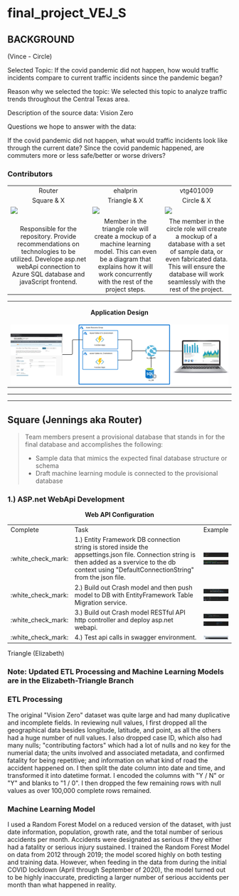 # final_project_VEJ_S

## BACKGROUND

(Vince - Circle)

Selected Topic: If the covid pandemic did not happen, how would traffic incidents compare to current traffic incidents since the pandemic began?

Reason why we selected the topic: We selected this topic to analyze traffic trends throughout the Central Texas area.

Description of the source data: Vision Zero

Questions we hope to answer with the data:

If the covid pandemic did not happen, what would traffic incidents look like through the current date?
Since the covid pandemic happened, are commuters more or less safe/better or worse drivers?

### Contributors
<table align=center>
  <tr>
    <td align=center>Router</td>
    <td align=center>ehalprin</td>
    <td align=center>vtg401009</td>
  </tr>
  <tr>
    <td align=center>Square & X</td>
    <td align=center>Triangle & X</td>
    <td align=center>Circle & X</td>
  </tr>
  <tr>
    <td width=250>
      <a href="https://github.com/jcaraway-na">
        <img src="https://github.com/jcaraway-na.png?size=250">
      </a>
    </td>
    <td width=250>
      <a href="https://github.com/ehalprin">
        <img src="https://github.com/ehalprin.png?size=50">
      </a>
    </td>
    <td width=250>
      <a href="https://github.com/vtg401009">
        <img src="https://github.com/vtg401009.png?size=50">
      </a>
    </td>
  </tr>
  <tr>
    <td align=center>Responsible for the repository. Provide recommendations on technologies to be utilized. Develope asp.net webApi connection to Azure SQL database and javaScript frontend.</td>
    <td align=center>Member in the triangle role will create a mockup of a machine learning model. This can even be a diagram that explains how it will work concurrently with the rest of the project steps.</td>
    <td align=center>The member in the circle role will create a mockup of a database with a set of sample data, or even fabricated data. This will ensure the database will work seamlessly with the rest of the project.</td>
  </tr>
</table>

<table>
  <tr>
    <td align=center><p><strong>Application Design</strong></p></td>
  </tr>
  <tr>
    <td align=center>
      <img src="https://github.com/jcaraway-na/final_project_VEJ_S/blob/main/resources/images/app_layout.png?size=50">
    </td>
  </tr>
</table>

---

---

## Square (Jennings aka Router)

> Team members present a provisional database that stands in for the final database and accomplishes the following:
>
> - Sample data that mimics the expected final database structure or schema
> - Draft machine learning module is connected to the provisional database

### 1.) ASP.net WebApi Development

<div align=center><strong>Web API Configuration</strong></div>
<table align=center>
  <tr>
    <td>Complete</td>
    <td width="350">Task</td>
    <td>Example</td>
  </tr>
  <tr>
    <td> :white_check_mark: </td>
    <td style="height:10px;"> 1.) Entity Framework DB connection string is stored inside the appsettings.json file. Connection string is then added as a svervice to the db context using "DefaultConnectionString" from the json file.</td>
    <td style="height:10px;">
      <img src="https://github.com/jcaraway-na/final_project_VEJ_S/blob/Jennings_Square/resources/images/jennings_readme_resources/images/db_connection/ef_connection_string.png" width=100% height=100%>
      <img src="https://github.com/jcaraway-na/final_project_VEJ_S/blob/Jennings_Square/resources/images/jennings_readme_resources/images/db_connection/add_connection_to_DbContext.png" width=100% height=100%>
    </td>
  </tr>
  <tr>
    <td> :white_check_mark: </td>
    <td style="height:10px;"> 2.) Build out Crash model and then push model to DB with EntityFramework Table Migration service.</td>
    <td style="height:10px;">
      <img src="https://github.com/jcaraway-na/final_project_VEJ_S/blob/Jennings_Square/resources/images/jennings_readme_resources/images/db_connection/entity_framework_db_model_migration.png" width=100% height=100%>
      <img src="https://github.com/jcaraway-na/final_project_VEJ_S/blob/Jennings_Square/resources/images/jennings_readme_resources/images/db_connection/db_table_structure.png" width=100% height=100%>
    </td>
  </tr>
  <tr>
    <td> :white_check_mark: </td>
    <td style="height:10px;"> 3.) Build out Crash model RESTful API http controller and deploy asp.net webapi.</td>
    <td style="height:10px;">
      <img src="https://github.com/jcaraway-na/final_project_VEJ_S/blob/Jennings_Square/resources/images/jennings_readme_resources/images/db_connection/api_controllers.png" width=100% height=100%>
      <img src="https://github.com/jcaraway-na/final_project_VEJ_S/blob/Jennings_Square/resources/images/jennings_readme_resources/images/db_connection/api_deployed.png" width=100% height=100%>
    </td>
  </tr>
    <tr>
    <td> :white_check_mark: </td>
    <td style="height:10px;"> 4.) Test api calls in swagger environment.</td>
    <td style="height:10px;">
      <img src="https://github.com/jcaraway-na/final_project_VEJ_S/blob/Jennings_Square/resources/images/jennings_readme_resources/images/db_connection/swagger.png" width=100% height=100%>
    </td>
  </tr>
</table

## Triangle (Elizabeth)

### Note: Updated ETL Processing and Machine Learning Models are in the Elizabeth-Triangle Branch

### ETL Processing

The original "Vision Zero" dataset was quite large and had many duplicative and incomplete fields. In reviewing null values, I first dropped all the geographical data besides longitude, latitude, and point, as all the others had a huge number of null values. I also dropped case ID, which also had many nulls; "contributing factors" which had a lot of nulls and no key for the numerial data; the units involved and associated metadata, and confirmed fatality for being repetitive; and information on what kind of road the accident happened on. I then split the date column into date and time, and transformed it into datetime format. I encoded the columns with "Y / N" or "Y" and blanks to "1 / 0". I then dropped the few remaining rows with null values as over 100,000 complete rows remained.

### Machine Learning Model

I used a Random Forest Model on a reduced version of the dataset, with just date information, population, growth rate, and the total number of serious accidents per month. Accidents were designated as serious if they either had a fatality or serious injury sustained. I trained the Random Forest Model on data from 2012 through 2019; the model scored highly on both testing and training data. However, when feeding in the data from during the initial COVID lockdown (April through September of 2020), the model turned out to be highly inaccurate, predicting a larger number of serious accidents per month than what happened in reality.

